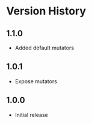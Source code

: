 # Version History

## 1.1.0

* Added default mutators

## 1.0.1

* Expose mutators

## 1.0.0

* Initial release
